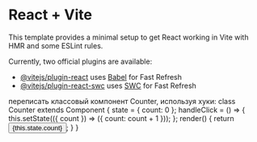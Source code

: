 # React + Vite

This template provides a minimal setup to get React working in Vite with HMR and some ESLint rules.

Currently, two official plugins are available:

- [@vitejs/plugin-react](https://github.com/vitejs/vite-plugin-react/blob/main/packages/plugin-react/README.md) uses [Babel](https://babeljs.io/) for Fast Refresh
- [@vitejs/plugin-react-swc](https://github.com/vitejs/vite-plugin-react-swc) uses [SWC](https://swc.rs/) for Fast Refresh

переписать классовый компонент Counter, используя хуки:
class Counter extends Component {
state = {
count: 0
};
handleClick = () => {
this.setState(({ count }) => ({
count: count + 1
}));
};
render() {
return <button onClick={this.handleClick}>{this.state.count}</button>;
}
}
